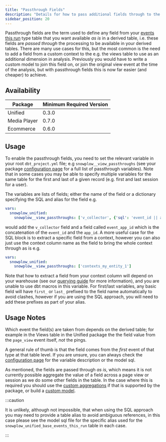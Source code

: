 ```yaml
---
title: "Passthrough Fields"
description: "Details for how to pass additional fields through to the derived tables."
sidebar_position: 20
---
```


Passthrough fields are the term used to define any field from your [events this run](/docs/modeling-your-data/modeling-your-data-with-dbt/package-mechanics/this-run-tables/index.md#events-this-run) type table that you want available _as is_ in a derived table, i.e. these fields are *passed through* the processing to be available in your derived tables. There are many use cases for this, but the most common is the need to add a field from a custom context to the e.g. the views table to use as an additional dimension in analysis. Previously you would have to write a custom model to join this field on, or join the original view event at the time of the analysis, but with passthrough fields this is now far easier (and cheaper) to achieve.

## Availability

| Package | Minimum Required Version |
|---------|--------------------------|
| Unified | 0.3.0 |
| Media Player | 0.7.0 |
| Ecommerce | 0.6.0 |

## Usage

To enable the passthrough fields, you need to set the relevant variable in your root `dbt_project.yml` file; e.g `snowplow__view_passthroughs` (see your package [configuration page](/docs/modeling-your-data/modeling-your-data-with-dbt/dbt-configuration/index.md) for a full list of passthrough variables). Note that in some cases you may be able to specify multiple variables for the same table for the first and last of a given record (e.g. first and last session for a user). 

The variables are lists of fields; either the name of the field or a dictionary specifying the SQL and alias for the field e.g.

```yml title="dbt_project.yml"
vars:
  snowplow_unified:
    snowplow__view_passthroughs: ['v_collector', {'sql': 'event_id || app_id', 'alias': 'event_app_id'}]
```

would add the `v_collector` field and a field called `event_app_id` which is the concatenation of the `event_id` and the `app_id`. A more useful case for the SQL block is to extract a specific field from a context, however you can also just use the context column name as the field to bring the whole context through as is e.g.

```yml title="dbt_project.yml"
vars:
  snowplow_unified:
    snowplow__view_passthroughs: ['contexts_my_entity_1']
```

Note that how to extract a field from your context column will depend on your warehouse (see our [querying guide](/docs/storing-querying/querying-data/index.md#entities) for more information), and you are unable to use dbt macros in this variable. For first/last variables, any basic field will have `first_` or `last_` prefixed to the field name automatically to avoid clashes, however if you are using the SQL approach, you will need to add these prefixes as part of your alias.

## Usage Notes

Which event the field(s) are taken from depends on the derived table; for example in the Views table in the Unified package the the field value from the `page_view` event itself, _not_ the pings. 

A general rule of thumb is that the field comes from the *first* event of that type at that table level. If you are unsure, you can always check the [configuration page](/docs/modeling-your-data/modeling-your-data-with-dbt/dbt-configuration/index.md) for the variable description or the model sql.

As mentioned, the fields are passed through _as is_, which means it is not currently possible aggregate the value of a field across a page view or session as we do some other fields in the table. In the case where this is required you should use the [custom aggregations](/docs/modeling-your-data/modeling-your-data-with-dbt/package-features/custom-aggregations/index.md) if that is supported by the package, or build a [custom model](/docs/modeling-your-data/modeling-your-data-with-dbt/dbt-custom-models/index.md).



:::caution

It is unlikely, although not impossible, that when using the SQL approach you may need to provide a table alias to avoid ambiguous references, in this case please see the model sql file for the specific alias used for the `snowplow_unified_base_events_this_run` table in each case.

:::
